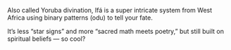 Also called Yoruba divination, Ifá is a super intricate system from West Africa using binary patterns (odu) to tell your fate.

It’s less “star signs” and more “sacred math meets poetry,” but still built on spiritual beliefs — so cool?